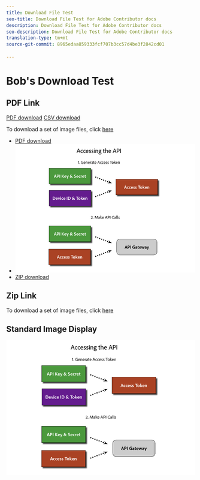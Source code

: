 ```yaml
---
title: Download File Test
seo-title: Download File Test for Adobe Contributor docs
description: Download File Test for Adobe Contributor docs
seo-description: Download File Test for Adobe Contributor docs
translation-type: tm+mt
source-git-commit: 8965edaa859333fcf707b3cc57d4be3f2842cd01

---
```


# Bob&#39;s Download Test

## PDF Link

[PDF download](/help/assets/Publish_Workflow.pdf)
[CSV download](assets/redirects.csv)

To download a set of image files, click [here](/help//assets/Publish_Workflow.pdf)

* [PDF download](/help/assets/Publish_Workflow.pdf)
* ![PNG Images](assets/access_api.png)
* [ZIP download](assets/test-images.zip)

## Zip Link

To download a set of image files, click [here](assets/foobar.zip)

## Standard Image Display

![Access API Image](/help/testing/assets/access_api.png)
